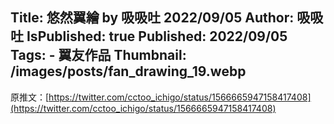 Title: 悠然翼繪 by 吸吸吐 2022/09/05
Author: 吸吸吐
IsPublished: true
Published: 2022/09/05
Tags:
    - 翼友作品
Thumbnail: /images/posts/fan_drawing_19.webp
---
原推文：[https://twitter.com/cctoo_ichigo/status/1566665947158417408](https://twitter.com/cctoo_ichigo/status/1566665947158417408)